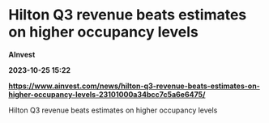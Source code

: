 # Hilton Q3 revenue beats estimates on higher occupancy levels
**AInvest**

**2023-10-25 15:22**

**https://www.ainvest.com/news/hilton-q3-revenue-beats-estimates-on-higher-occupancy-levels-23101000a34bcc7c5a6e6475/**

Hilton Q3 revenue beats estimates on higher occupancy levels